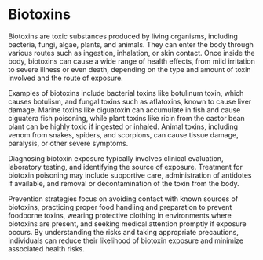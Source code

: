 [//]: # (
source: gpt-3 + jph editing
tags: toxins
)

# Biotoxins

Biotoxins are toxic substances produced by living organisms, including bacteria, fungi, algae, plants, and animals. They can enter the body through various routes such as ingestion, inhalation, or skin contact. Once inside the body, biotoxins can cause a wide range of health effects, from mild irritation to severe illness or even death, depending on the type and amount of toxin involved and the route of exposure.

Examples of biotoxins include bacterial toxins like botulinum toxin, which causes botulism, and fungal toxins such as aflatoxins, known to cause liver damage. Marine toxins like ciguatoxin can accumulate in fish and cause ciguatera fish poisoning, while plant toxins like ricin from the castor bean plant can be highly toxic if ingested or inhaled. Animal toxins, including venom from snakes, spiders, and scorpions, can cause tissue damage, paralysis, or other severe symptoms.

Diagnosing biotoxin exposure typically involves clinical evaluation, laboratory testing, and identifying the source of exposure. Treatment for biotoxin poisoning may include supportive care, administration of antidotes if available, and removal or decontamination of the toxin from the body.

Prevention strategies focus on avoiding contact with known sources of biotoxins, practicing proper food handling and preparation to prevent foodborne toxins, wearing protective clothing in environments where biotoxins are present, and seeking medical attention promptly if exposure occurs. By understanding the risks and taking appropriate precautions, individuals can reduce their likelihood of biotoxin exposure and minimize associated health risks.